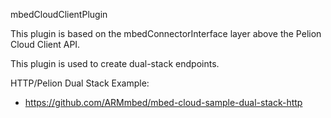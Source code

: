 mbedCloudClientPlugin

This plugin is based on the mbedConnectorInterface layer above the Pelion Cloud Client API.

This plugin is used to create dual-stack endpoints.

HTTP/Pelion Dual Stack Example:
- https://github.com/ARMmbed/mbed-cloud-sample-dual-stack-http
